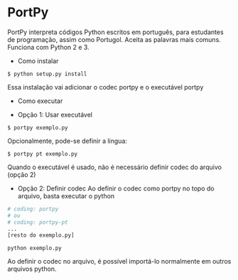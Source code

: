 # PortPy
PortPy interpreta códigos Python escritos em português, para estudantes de programação, assim como Portugol.
Aceita as palavras mais comuns. Funciona com Python 2 e 3.

* Como instalar
```
$ python setup.py install
```

Essa instalação vai adicionar o codec portpy e o executável portpy

* Como executar

- Opção 1: Usar executável
```
$ portpy exemplo.py
```

Opcionalmente, pode-se definir a lingua:
```
$ portpy pt exemplo.py
```

Quando o executável é usado, não é necessário definir codec do arquivo (opção 2)

- Opção 2: Definir codec
Ao definir o codec como portpy no topo do arquivo, basta executar o python
```python
# coding: portpy
# ou
# coding: portpy-pt
...
[resto do exemplo.py]
```

```
python exemplo.py
```

Ao definir o codec no arquivo, é possível importá-lo normalmente em outros arquivos python.

